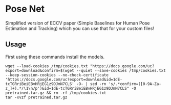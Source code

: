 # Pose Net

Simplified version of ECCV paper (Simple Baselines for Human Pose Estimation and Tracking) which you can use that for your custom files!

## Usage

First using these commands install the models.

```
wget --load-cookies /tmp/cookies.txt "https://docs.google.com/uc?export=download&confirm=$(wget --quiet --save-cookies /tmp/cookies.txt --keep-session-cookies --no-check-certificate 'https://docs.google.com/uc?export=download&id=1dE-tcTGRriBeiEBvHRjEG1z9DJmN7CLS' -O- | sed -rn 's/.*confirm=([0-9A-Za-z_]+).*/\1\n/p')&id=1dE-tcTGRriBeiEBvHRjEG1z9DJmN7CLS" -O pretrained.tar.gz && rm -rf /tmp/cookies.txt
tar -xvzf pretrained.tar.gz
```
